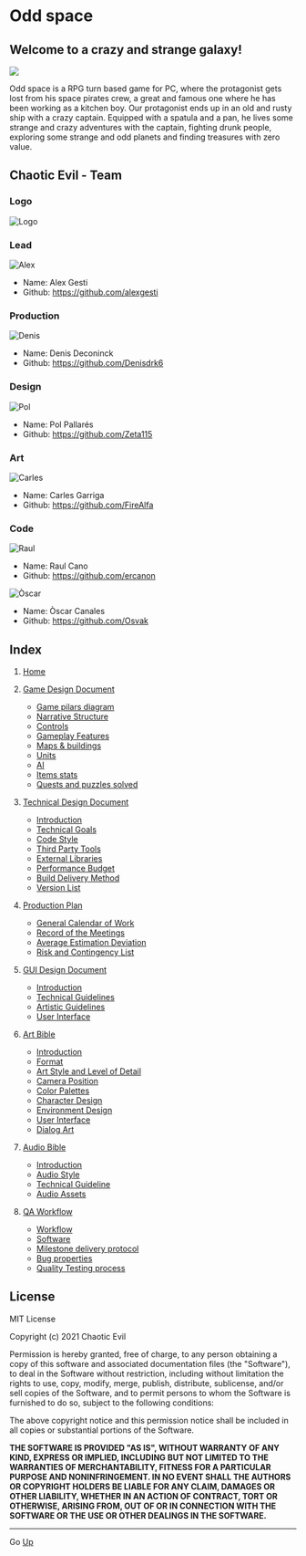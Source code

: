 # Odd space

## Welcome to a crazy and strange galaxy!
![](https://github.com/alexgesti/PROYECTO-2/blob/main/docs/wikiResources/home/odd_space_logo.png)

Odd space is a RPG turn based game for PC, where the protagonist gets lost from his space pirates crew, a great and famous one where he has been working as a kitchen boy. Our protagonist ends up in an old and rusty ship with a crazy captain. Equipped with a spatula and a pan, he lives some strange and crazy adventures with the captain, fighting drunk people, exploring some strange and odd planets and finding treasures with zero value.

## Chaotic Evil - Team

### Logo

![Logo](https://github.com/alexgesti/PROYECTO-2/blob/main/docs/wikiResources/home/logo_chaoticevil.png)

### Lead

![Alex](https://github.com/alexgesti/PROYECTO-2/blob/main/docs/wikiResources/home/alex_avatar.png)

+ Name: Alex Gesti
+ Github: https://github.com/alexgesti

### Production

![Denis](https://github.com/alexgesti/PROYECTO-2/blob/main/docs/wikiResources/home/denis_avatar.png)

+ Name: Denis Deconinck
+ Github: https://github.com/Denisdrk6

### Design

![Pol](https://github.com/alexgesti/PROYECTO-2/blob/main/docs/wikiResources/home/pol_avatar.png)

+ Name: Pol Pallarés
+ Github: https://github.com/Zeta115

### Art

![Carles](https://github.com/alexgesti/PROYECTO-2/blob/main/docs/wikiResources/home/carles_avatar.png)

+ Name: Carles Garriga
+ Github: https://github.com/FireAlfa

### Code

![Raul](https://github.com/alexgesti/PROYECTO-2/blob/main/docs/wikiResources/home/raul_avatar.png)

+ Name: Raul Cano
+ Github: https://github.com/ercanon

![Òscar](https://github.com/alexgesti/PROYECTO-2/blob/main/docs/wikiResources/home/oscar_avatar.png)

+ Name: Òscar Canales 
+ Github: https://github.com/Osvak

## Index

1. [Home](https://github.com/alexgesti/PROYECTO-2/wiki)


2. [Game Design Document](https://github.com/alexgesti/PROYECTO-2/wiki/Game-Desing-Document)


    - [Game pilars diagram](https://github.com/alexgesti/PROYECTO-2/wiki/Game-Desing-Document#game-pilars-diagram)
    - [Narrative Structure](https://github.com/alexgesti/PROYECTO-2/wiki/Game-Desing-Document#narrative-structure)<br/>
    - [Controls](https://github.com/alexgesti/PROYECTO-2/wiki/Game-Desing-Document#the-games-controls)
    - [Gameplay Features](https://github.com/alexgesti/PROYECTO-2/wiki/Game-Desing-Document#gameplay-features)
    - [Maps & buildings](https://github.com/alexgesti/PROYECTO-2/wiki/Game-Desing-Document#maps--buildings)
    - [Units](https://github.com/alexgesti/PROYECTO-2/wiki/Game-Desing-Document#units)
    - [AI](https://github.com/alexgesti/PROYECTO-2/wiki/Game-Desing-Document#ai)
    - [Items stats](https://github.com/alexgesti/PROYECTO-2/wiki/Game-Desing-Document#items-stats)
    - [Quests and puzzles solved](https://github.com/alexgesti/PROYECTO-2/wiki/Game-Desing-Document#quests-and-puzzles-solved)


3. [Technical Design Document](https://github.com/alexgesti/PROYECTO-2/wiki/Technical-Design-Document)

   - [Introduction](https://github.com/alexgesti/PROYECTO-2/wiki/Technical-Design-Document#introduction)
   - [Technical Goals](https://github.com/alexgesti/PROYECTO-2/wiki/Technical-Design-Document#technical-goals)
   - [Code Style](https://github.com/alexgesti/PROYECTO-2/wiki/Technical-Design-Document#code-style)
   - [Third Party Tools](https://github.com/alexgesti/PROYECTO-2/wiki/Technical-Design-Document#third-party-tools)
   - [External Libraries](https://github.com/alexgesti/PROYECTO-2/wiki/Technical-Design-Document#external-libraries)
   - [Performance Budget](https://github.com/alexgesti/PROYECTO-2/wiki/Technical-Design-Document#performance-budget)
   - [Build Delivery Method](https://github.com/alexgesti/PROYECTO-2/wiki/Technical-Design-Document#build-delivery-method)
   - [Version List](https://github.com/alexgesti/PROYECTO-2/wiki/Technical-Design-Document#version-list)

4. [Production Plan](https://github.com/alexgesti/PROYECTO-2/wiki/Production-Plan)

    - [General Calendar of Work](https://github.com/alexgesti/PROYECTO-2/wiki/Production-Plan#general-calendar-of-work)
    - [Record of the Meetings](https://github.com/alexgesti/PROYECTO-2/wiki/Production-Plan#record-of-the-meetings)
    - [Average Estimation Deviation](https://github.com/alexgesti/PROYECTO-2/wiki/Production-Plan#average-estimation-deviation)
    - [Risk and Contingency List](https://github.com/alexgesti/PROYECTO-2/wiki/Production-Plan#risk-and-contingency-list)

5. [GUI Design Document](https://github.com/alexgesti/PROYECTO-2/wiki/GUI-Design-Document)

    - [Introduction](https://github.com/alexgesti/PROYECTO-2/wiki/GUI-Design-Document#introduction)
    - [Technical Guidelines](https://github.com/alexgesti/PROYECTO-2/wiki/GUI-Design-Document#technical-guidelines)
    - [Artistic Guidelines](https://github.com/alexgesti/PROYECTO-2/wiki/GUI-Design-Document#artistic-guidelines)
    - [User Interface](https://github.com/alexgesti/PROYECTO-2/wiki/GUI-Design-Document#user-interface)

6. [Art Bible](https://github.com/alexgesti/PROYECTO-2/wiki/Art-Bible)

    - [Introduction](https://github.com/alexgesti/PROYECTO-2/wiki/Art-Bible#introduction)
    - [Format](https://github.com/alexgesti/PROYECTO-2/wiki/Art-Bible#format)
    - [Art Style and Level of Detail](https://github.com/alexgesti/PROYECTO-2/wiki/Art-Bible#art-style-and-level-of-detail)
    - [Camera Position](https://github.com/alexgesti/PROYECTO-2/wiki/Art-Bible#camera-position)
    - [Color Palettes](https://github.com/alexgesti/PROYECTO-2/wiki/Art-Bible#color-palettes)
    - [Character Design](https://github.com/alexgesti/PROYECTO-2/wiki/Art-Bible#character-design)
    - [Environment Design](https://github.com/alexgesti/PROYECTO-2/wiki/Art-Bible#environment-design)
    - [User Interface](https://github.com/alexgesti/PROYECTO-2/wiki/Art-Bible#user-interface)
    - [Dialog Art](https://github.com/alexgesti/PROYECTO-2/wiki/Art-Bible#dialog-art)

7. [Audio Bible](https://github.com/alexgesti/PROYECTO-2/wiki/Audio-Bible)
   - [Introduction](https://github.com/alexgesti/PROYECTO-2/wiki/Audio-Bible#introduction)
   - [Audio Style](https://github.com/alexgesti/PROYECTO-2/wiki/Audio-Bible#audio-style)
   - [Technical Guideline](https://github.com/alexgesti/PROYECTO-2/wiki/Audio-Bible#technical-guideline)
   - [Audio Assets](https://github.com/alexgesti/PROYECTO-2/wiki/Audio-Bible#audio-assets)


8. [QA Workflow](https://github.com/alexgesti/PROYECTO-2/wiki/QA-Workflow)

   - [Workflow](https://github.com/alexgesti/PROYECTO-2/wiki/QA-Workflow/#workflows)
   - [Software](https://github.com/alexgesti/PROYECTO-2/wiki/QA-Workflow/#software)
   - [Milestone delivery protocol](https://github.com/alexgesti/PROYECTO-2/wiki/QA-Workflow/#milestone-delivery-protocol)
   - [Bug properties](https://github.com/alexgesti/PROYECTO-2/wiki/QA-Workflow/#bug-properties)
   - [Quality Testing process](https://github.com/alexgesti/PROYECTO-2/wiki/QA-Workflow/#quality-testing-process)




## License

MIT License

Copyright (c) 2021 Chaotic Evil

Permission is hereby granted, free of charge, to any person obtaining a copy of this software and associated documentation files (the "Software"), to deal in the Software without restriction, including without limitation the rights to use, copy, modify, merge, publish, distribute, sublicense, and/or sell copies of the Software, and to permit persons to whom the Software is furnished to do so, subject to the following conditions:

The above copyright notice and this permission notice shall be included in all copies or substantial portions of the Software.

**THE SOFTWARE IS PROVIDED "AS IS", WITHOUT WARRANTY OF ANY KIND, EXPRESS OR IMPLIED, INCLUDING BUT NOT LIMITED TO THE WARRANTIES OF MERCHANTABILITY, FITNESS FOR A PARTICULAR PURPOSE AND NONINFRINGEMENT. IN NO EVENT SHALL THE AUTHORS OR COPYRIGHT HOLDERS BE LIABLE FOR ANY CLAIM, DAMAGES OR OTHER LIABILITY, WHETHER IN AN ACTION OF CONTRACT, TORT OR OTHERWISE, ARISING FROM, OUT OF OR IN CONNECTION WITH THE SOFTWARE OR THE USE OR OTHER DEALINGS IN THE SOFTWARE.**

***
Go [Up](https://github.com/alexgesti/PROYECTO-2/wiki)
